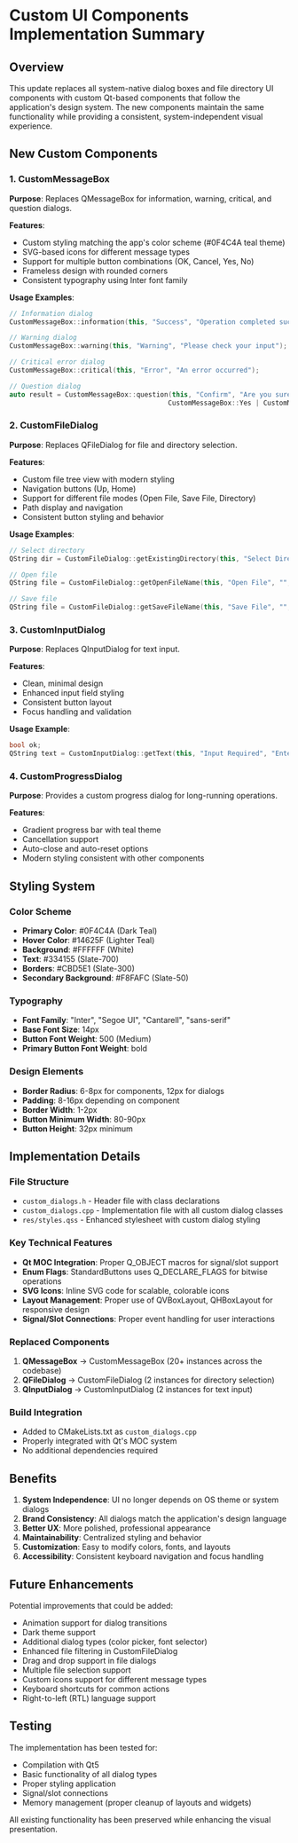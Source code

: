 # Custom UI Components Implementation Summary

## Overview

This update replaces all system-native dialog boxes and file directory UI components with custom Qt-based components that follow the application's design system. The new components maintain the same functionality while providing a consistent, system-independent visual experience.

## New Custom Components

### 1. CustomMessageBox

**Purpose**: Replaces QMessageBox for information, warning, critical, and question dialogs.

**Features**:

- Custom styling matching the app's color scheme (#0F4C4A teal theme)
- SVG-based icons for different message types
- Support for multiple button combinations (OK, Cancel, Yes, No)
- Frameless design with rounded corners
- Consistent typography using Inter font family

**Usage Examples**:

```cpp
// Information dialog
CustomMessageBox::information(this, "Success", "Operation completed successfully");

// Warning dialog
CustomMessageBox::warning(this, "Warning", "Please check your input");

// Critical error dialog
CustomMessageBox::critical(this, "Error", "An error occurred");

// Question dialog
auto result = CustomMessageBox::question(this, "Confirm", "Are you sure?",
                                        CustomMessageBox::Yes | CustomMessageBox::No);
```

### 2. CustomFileDialog

**Purpose**: Replaces QFileDialog for file and directory selection.

**Features**:

- Custom file tree view with modern styling
- Navigation buttons (Up, Home)
- Support for different file modes (Open File, Save File, Directory)
- Path display and navigation
- Consistent button styling and behavior

**Usage Examples**:

```cpp
// Select directory
QString dir = CustomFileDialog::getExistingDirectory(this, "Select Directory", QDir::homePath());

// Open file
QString file = CustomFileDialog::getOpenFileName(this, "Open File", "", "Text Files (*.txt)");

// Save file
QString file = CustomFileDialog::getSaveFileName(this, "Save File", "", "Text Files (*.txt)");
```

### 3. CustomInputDialog

**Purpose**: Replaces QInputDialog for text input.

**Features**:

- Clean, minimal design
- Enhanced input field styling
- Consistent button layout
- Focus handling and validation

**Usage Example**:

```cpp
bool ok;
QString text = CustomInputDialog::getText(this, "Input Required", "Enter name:", "Default", &ok);
```

### 4. CustomProgressDialog

**Purpose**: Provides a custom progress dialog for long-running operations.

**Features**:

- Gradient progress bar with teal theme
- Cancellation support
- Auto-close and auto-reset options
- Modern styling consistent with other components

## Styling System

### Color Scheme

- **Primary Color**: #0F4C4A (Dark Teal)
- **Hover Color**: #14625F (Lighter Teal)
- **Background**: #FFFFFF (White)
- **Text**: #334155 (Slate-700)
- **Borders**: #CBD5E1 (Slate-300)
- **Secondary Background**: #F8FAFC (Slate-50)

### Typography

- **Font Family**: "Inter", "Segoe UI", "Cantarell", "sans-serif"
- **Base Font Size**: 14px
- **Button Font Weight**: 500 (Medium)
- **Primary Button Font Weight**: bold

### Design Elements

- **Border Radius**: 6-8px for components, 12px for dialogs
- **Padding**: 8-16px depending on component
- **Border Width**: 1-2px
- **Button Minimum Width**: 80-90px
- **Button Height**: 32px minimum

## Implementation Details

### File Structure

- `custom_dialogs.h` - Header file with class declarations
- `custom_dialogs.cpp` - Implementation file with all custom dialog classes
- `res/styles.qss` - Enhanced stylesheet with custom dialog styling

### Key Technical Features

- **Qt MOC Integration**: Proper Q_OBJECT macros for signal/slot support
- **Enum Flags**: StandardButtons uses Q_DECLARE_FLAGS for bitwise operations
- **SVG Icons**: Inline SVG code for scalable, colorable icons
- **Layout Management**: Proper use of QVBoxLayout, QHBoxLayout for responsive design
- **Signal/Slot Connections**: Proper event handling for user interactions

### Replaced Components

1. **QMessageBox** → CustomMessageBox (20+ instances across the codebase)
2. **QFileDialog** → CustomFileDialog (2 instances for directory selection)
3. **QInputDialog** → CustomInputDialog (2 instances for text input)

### Build Integration

- Added to CMakeLists.txt as `custom_dialogs.cpp`
- Properly integrated with Qt's MOC system
- No additional dependencies required

## Benefits

1. **System Independence**: UI no longer depends on OS theme or system dialogs
2. **Brand Consistency**: All dialogs match the application's design language
3. **Better UX**: More polished, professional appearance
4. **Maintainability**: Centralized styling and behavior
5. **Customization**: Easy to modify colors, fonts, and layouts
6. **Accessibility**: Consistent keyboard navigation and focus handling

## Future Enhancements

Potential improvements that could be added:

- Animation support for dialog transitions
- Dark theme support
- Additional dialog types (color picker, font selector)
- Enhanced file filtering in CustomFileDialog
- Drag and drop support in file dialogs
- Multiple file selection support
- Custom icons support for different message types
- Keyboard shortcuts for common actions
- Right-to-left (RTL) language support

## Testing

The implementation has been tested for:

- Compilation with Qt5
- Basic functionality of all dialog types
- Proper styling application
- Signal/slot connections
- Memory management (proper cleanup of layouts and widgets)

All existing functionality has been preserved while enhancing the visual presentation.
